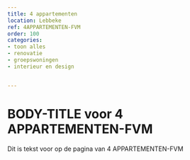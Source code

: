 ```yaml
---
title: 4 appartementen
location: Lebbeke
ref: 4APPARTEMENTEN-FVM
order: 100
categories:
- toon alles
- renovatie
- groepswoningen
- interieur en design


---
```

# BODY-TITLE voor 4 APPARTEMENTEN-FVM

Dit is tekst voor op de pagina van 4 APPARTEMENTEN-FVM